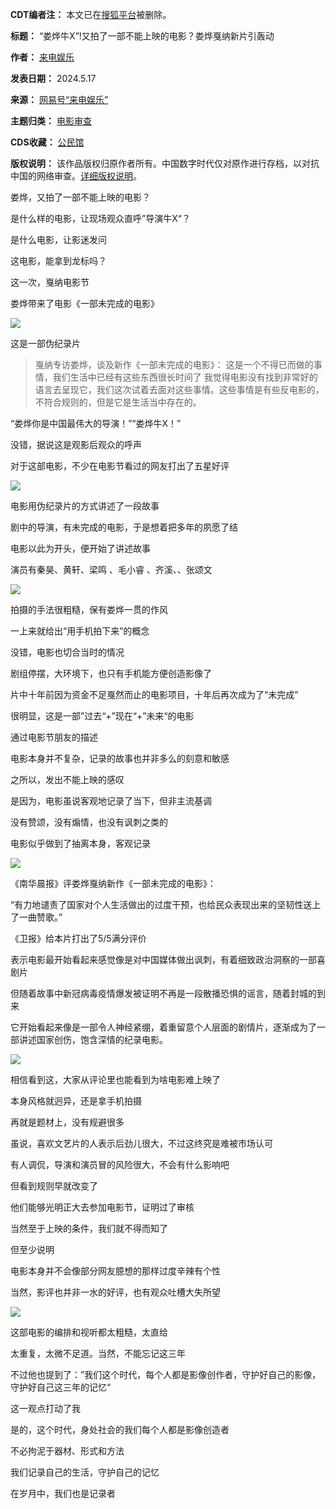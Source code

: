 **CDT编者注：** 本文已在[搜狐平台](https://www.sohu.com/a/779455166_120118477)被删除。




**标题：** “娄烨牛X”!又拍了一部不能上映的电影？娄烨戛纳新片引轰动  

**作者：** [来电娱乐](https://chinadigitaltimes.net/space/来电娱乐)  

**发表日期：** 2024.5.17  

**来源：** [网易号“来电娱乐”](https://www.sohu.com/a/779455166_120118477)  

**主题归类：** [电影审查](https://chinadigitaltimes.net/space/电影审查)  

**CDS收藏：** [公民馆](https://chinadigitaltimes.net/space/%E5%85%AC%E6%B0%91%E9%A6%86)  

**版权说明：** 该作品版权归原作者所有。中国数字时代仅对原作进行存档，以对抗中国的网络审查。[详细版权说明](https://chinadigitaltimes.net/chinese/copyright)。


娄烨，又拍了一部不能上映的电影？


是什么样的电影，让现场观众直呼”导演牛X“？


是什么电影，让影迷发问


这电影，能拿到龙标吗？


这一次，戛纳电影节


娄烨带来了电影《一部未完成的电影》


![](https://chinadigitaltimes.net/chinese/files/2024/05/nimg.ws_.126.webp)


这是一部伪纪录片



> 戛纳专访娄烨，谈及新作《一部未完成的电影》： 这是一个不得已而做的事情，我们生活中已经有这些东西很长时间了 我觉得电影没有找到非常好的语言去呈现它，我们这次试着去面对这些事情。这些事情是有些反电影的，不符合规则的，但是它是生活当中存在的。


“娄烨你是中国最伟大的导演！”“娄烨牛X！”


没错，据说这是观影后观众的呼声


对于这部电影，不少在电影节看过的网友打出了五星好评


![](https://chinadigitaltimes.net/chinese/files/2024/05/2img.ws_.126.webp)


电影用伪纪录片的方式讲述了一段故事


剧中的导演，有未完成的电影，于是想着把多年的夙愿了结


电影以此为开头，便开始了讲述故事


演员有秦昊、黄轩、梁鸣 、毛小睿 、齐溪、、张颂文


![](https://chinadigitaltimes.net/chinese/files/2024/05/3nimg.ws_.126.webp)


拍摄的手法很粗糙，保有娄烨一贯的作风


一上来就给出“用手机拍下来”的概念


没错，电影也切合当时的情况


剧组停摆，大环境下，也只有手机能方便创造影像了


片中十年前因为资金不足戛然而止的电影项目，十年后再次成为了“未完成”


很明显，这是一部”过去“+”现在“+”未来“的电影


通过电影节朋友的描述


电影本身并不复杂，记录的故事也并非多么的刻意和敏感


之所以，发出不能上映的感叹


是因为，电影虽说客观地记录了当下，但非主流基调


没有赞颂，没有煽情，也没有讽刺之类的


电影似乎做到了抽离本身，客观记录


![](https://chinadigitaltimes.net/chinese/files/2024/05/4nimg.ws_.126.webp)


《南华晨报》评娄烨戛纳新作《一部未完成的电影》：


“有力地谴责了国家对个人生活做出的过度干预，也给民众表现出来的坚韧性送上了一曲赞歌。”


《卫报》给本片打出了5/5满分评价


表示电影最开始看起来感觉像是对中国媒体做出讽刺，有着细致政治洞察的一部喜剧片


但随着故事中新冠病毒疫情爆发被证明不再是一段散播恐惧的谣言，随着封城的到来


它开始看起来像是一部令人神经紧绷，着重留意个人层面的剧情片，逐渐成为了一部讲述国家创伤，饱含深情的纪录电影。


![](https://chinadigitaltimes.net/chinese/files/2024/05/5nimg.ws_.126.webp)


相信看到这，大家从评论里也能看到为啥电影难上映了


本身风格就迥异，还是拿手机拍摄


再就是题材上，没有规避很多


虽说，喜欢文艺片的人表示后劲儿很大，不过这终究是难被市场认可


有人调侃，导演和演员冒的风险很大，不会有什么影响吧


但看到规则早就改变了


他们能够光明正大去参加电影节，证明过了审核


当然至于上映的条件，我们就不得而知了


但至少说明


电影本身并不会像部分网友臆想的那样过度辛辣有个性


当然，影评也并非一水的好评，也有观众吐槽大失所望


![](https://chinadigitaltimes.net/chinese/files/2024/05/6nimg.ws_.126.webp)


这部电影的编排和视听都太粗糙，太直给


太重复，太微不足道。当然，不能忘记这三年


不过他也提到了：”我们这个时代，每个人都是影像创作者，守护好自己的影像，守护好自己这三年的记忆“


这一观点打动了我


是的，这个时代，身处社会的我们每个人都是影像创造者


不必拘泥于器材、形式和方法


我们记录自己的生活，守护自己的记忆


在岁月中，我们也是记录者

